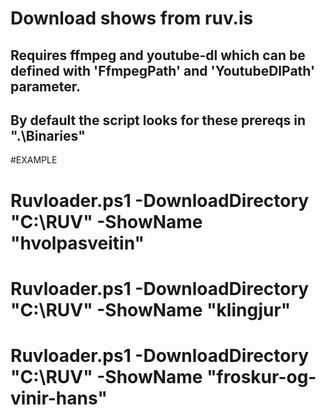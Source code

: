 # Download shows from ruv.is
    
## Requires ffmpeg and youtube-dl which can be defined with 'FfmpegPath' and 'YoutubeDlPath' parameter.
## By default the script looks for these prereqs in ".\Binaries\"

#EXAMPLE
#    Ruvloader.ps1 -DownloadDirectory "C:\RUV" -ShowName "hvolpasveitin"
#    Ruvloader.ps1 -DownloadDirectory "C:\RUV" -ShowName "klingjur"
#    Ruvloader.ps1 -DownloadDirectory "C:\RUV" -ShowName "froskur-og-vinir-hans"
